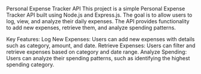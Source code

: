 Personal Expense Tracker API
This project is a simple Personal Expense Tracker API built using Node.js and Express.js. The goal is to allow users to log, view, and analyze their daily expenses. The API provides functionality to add new expenses, retrieve them, and analyze spending patterns.

Key Features:
Log New Expenses: Users can add new expenses with details such as category, amount, and date.
Retrieve Expenses: Users can filter and retrieve expenses based on category and date range.
Analyze Spending: Users can analyze their spending patterns, such as identifying the highest spending category.
